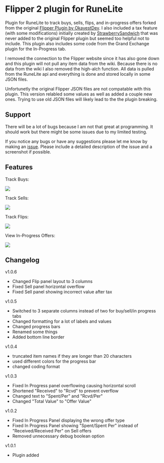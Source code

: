 # Flipper 2 plugin for RuneLite

Plugin for RuneLite to track buys, sells, flips, and in-progress offers forked from the original [Flipper Plugin by OkayestDev](https://github.com/OkayestDev/OSRS-Flipper). I also included a tax feature (with some modifications) initially created by [StrawberrySandwich](https://github.com/StrawberrySandwich/OSRS-Flipper/tree/feature/add-tax) that was never added to the original Flipper plugin but seemed too helpful not to include. This plugin also includes some code from the Grand Exchange plugin for the In-Progress tab.

I removed the connection to the Flipper website since it has also gone down and this plugin will not pull any item data from the wiki. Because there is no data from the wiki I also removed the high-alch function.
All data is pulled from the RuneLite api and everything is done and stored locally in some JSON files.

Unfortunetly the original Flipper JSON files are not compatable with this plugin. This version relabled some values as well as added a couple new ones. Trying to use old JSON files will likely lead to the the plugin breaking.

## Support
There will be a lot of bugs because I am not that great at programming. It should work but there might be some issues due to my limited testing.
<br />

If you notice any bugs or have any suggestions please let me know by making an [issue](https://github.com/UmaLPZ/OSRS-Flipper-2/issues). Please include a detailed description of the issue and a screenshot if possible.

## Features

Track Buys:

<p>
    <img src="https://i.imgur.com/aGH7ugM.png" max-width="600px">
</p>

Track Sells:

<p>
    <img src="https://i.imgur.com/eFbO9Qa.png" max-width="600px">
</p>

Track Flips:

<p>
    <img src="https://i.imgur.com/RQb9OQb.png" max-width="600px">
</p>

View In-Progress Offers:

<p>
    <img src="https://i.imgur.com/TXW79Hl.png" max-width="600px">
</p>

## Changelog

v1.0.6 <br />
- Changed Flip panel layout to 3 columns
- Fixed Sell panel horizontal overflow
- Fixed Sell panel showing incorrect value after tax

v1.0.5 <br />
- Switched to 3 separate columns instead of two for buy/sell/in progress tabs
- Changed formatting for a lot of labels and values
- Changed progress bars
- Renamed some things
- Added bottom line border

v1.0.4 <br />
- truncated item names if they are longer than 20 characters
- used different colors for the progress bar
- changed coding format

v1.0.3 <br />
- Fixed In Progress panel overflowing causing horizontal scroll
- Shortened "Received" to "Rcvd" to prevent overflow
- Changed text to "Spent/Per" and "Rcvd/Per"
- Changed "Total Value" to "Offer Value"

v1.0.2 <br />
- Fixed In Progress Panel displaying the wrong offer type
- Fixed In Progress Panel showing "Spent/Spent Per" instead of "Received/Received Per" on Sell offers
- Removed unnecessary debug boolean option

v1.0.1 <br />

- Plugin added


